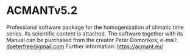 # ACMANTv5.2
Professional software package for the homogenization of climatic time series. Its scientific content is attached.
The software together with its Manual can be purchased from the creator Peter Domonkos; e-mail: dpeterfree@gmail.com
Further information: https://acmant.eu/


